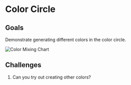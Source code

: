 # Color Circle

## Goals

Demonstrate generating different colors in the color circle.

![Color Mixing Chart](../assets/color_chart.jpg)

## Challenges

1. Can you try out creating other colors?
